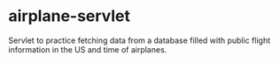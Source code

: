 # airplane-servlet

Servlet to practice fetching data from a database filled with public flight information in the US and time of airplanes.
